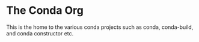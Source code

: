 # The Conda Org
This is the home to the various conda projects such as conda, conda-build, and conda constructor etc.
